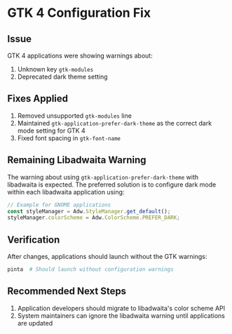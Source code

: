 # GTK 4 Configuration Fix

## Issue
GTK 4 applications were showing warnings about:
1. Unknown key `gtk-modules`
2. Deprecated dark theme setting

## Fixes Applied
1. Removed unsupported `gtk-modules` line
2. Maintained `gtk-application-prefer-dark-theme` as the correct dark mode setting for GTK 4
3. Fixed font spacing in `gtk-font-name`

## Remaining Libadwaita Warning
The warning about using `gtk-application-prefer-dark-theme` with libadwaita is expected. The preferred solution is to configure dark mode within each libadwaita application using:

```ts
// Example for GNOME applications
const styleManager = Adw.StyleManager.get_default();
styleManager.colorScheme = Adw.ColorScheme.PREFER_DARK;
```

## Verification
After changes, applications should launch without the GTK warnings:
```bash
pinta  # Should launch without configuration warnings
```

## Recommended Next Steps
1. Application developers should migrate to libadwaita's color scheme API
2. System maintainers can ignore the libadwaita warning until applications are updated